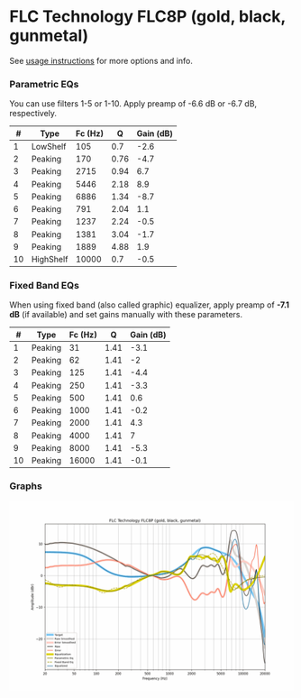 # FLC Technology FLC8P (gold, black, gunmetal)
See [usage instructions](https://github.com/jaakkopasanen/AutoEq#usage) for more options and info.

### Parametric EQs
You can use filters 1-5 or 1-10. Apply preamp of -6.6 dB or -6.7 dB, respectively.

|   # | Type      |   Fc (Hz) |    Q |   Gain (dB) |
|-----|-----------|-----------|------|-------------|
|   1 | LowShelf  |       105 | 0.7  |        -2.6 |
|   2 | Peaking   |       170 | 0.76 |        -4.7 |
|   3 | Peaking   |      2715 | 0.94 |         6.7 |
|   4 | Peaking   |      5446 | 2.18 |         8.9 |
|   5 | Peaking   |      6886 | 1.34 |        -8.7 |
|   6 | Peaking   |       791 | 2.04 |         1.1 |
|   7 | Peaking   |      1237 | 2.24 |        -0.5 |
|   8 | Peaking   |      1381 | 3.04 |        -1.7 |
|   9 | Peaking   |      1889 | 4.88 |         1.9 |
|  10 | HighShelf |     10000 | 0.7  |        -0.5 |

### Fixed Band EQs
When using fixed band (also called graphic) equalizer, apply preamp of **-7.1 dB** (if available) and set gains manually with these parameters.

|   # | Type    |   Fc (Hz) |    Q |   Gain (dB) |
|-----|---------|-----------|------|-------------|
|   1 | Peaking |        31 | 1.41 |        -3.1 |
|   2 | Peaking |        62 | 1.41 |        -2   |
|   3 | Peaking |       125 | 1.41 |        -4.4 |
|   4 | Peaking |       250 | 1.41 |        -3.3 |
|   5 | Peaking |       500 | 1.41 |         0.6 |
|   6 | Peaking |      1000 | 1.41 |        -0.2 |
|   7 | Peaking |      2000 | 1.41 |         4.3 |
|   8 | Peaking |      4000 | 1.41 |         7   |
|   9 | Peaking |      8000 | 1.41 |        -5.3 |
|  10 | Peaking |     16000 | 1.41 |        -0.1 |

### Graphs
![](./FLC%20Technology%20FLC8P%20(gold,%20black,%20gunmetal).png)
